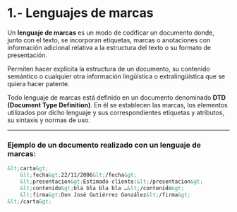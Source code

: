 # 1.- Lenguajes de marcas

Un **lenguaje de marcas** es un modo de codificar un documento donde, junto con el texto, se incorporan etiquetas, marcas o anotaciones con información adicional relativa a la estructura del texto o su formato de presentación.  

Permiten hacer explícita la estructura de un documento, su contenido semántico o cualquier otra información lingüística o extralingüística que se quiera hacer patente.

Todo lenguaje de marcas está definido en un documento denominado **DTD (Document Type Definition)**. En él se establecen las marcas, los elementos utilizados por dicho lenguaje y sus correspondientes etiquetas y atributos, su sintaxis y normas de uso.

---

### Ejemplo de un documento realizado con un lenguaje de marcas:

```xml
&lt;carta&gt;
    &lt;fecha&gt;22/11/2006&lt;/fecha&gt;
    &lt;presentacion&gt;Estimado cliente:&lt;/presentacion&gt;
    &lt;contenido&gt;bla bla bla bla …&lt;/contenido&gt;
    &lt;firma&gt;Don José Gutiérrez González&lt;/firma&gt;
&lt;/carta&gt;
